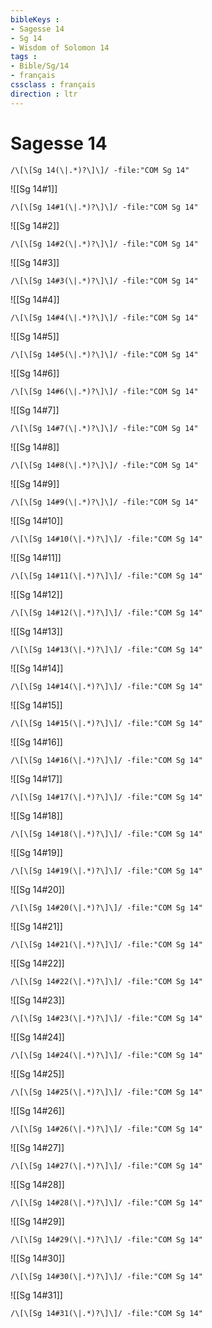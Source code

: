 ```yaml
---
bibleKeys : 
- Sagesse 14
- Sg 14
- Wisdom of Solomon 14
tags : 
- Bible/Sg/14
- français
cssclass : français
direction : ltr
---
```


# Sagesse 14

```query
/\[\[Sg 14(\|.*)?\]\]/ -file:"COM Sg 14"
```



![[Sg 14#1]]

```query
/\[\[Sg 14#1(\|.*)?\]\]/ -file:"COM Sg 14"
```

![[Sg 14#2]]

```query
/\[\[Sg 14#2(\|.*)?\]\]/ -file:"COM Sg 14"
```

![[Sg 14#3]]

```query
/\[\[Sg 14#3(\|.*)?\]\]/ -file:"COM Sg 14"
```

![[Sg 14#4]]

```query
/\[\[Sg 14#4(\|.*)?\]\]/ -file:"COM Sg 14"
```

![[Sg 14#5]]

```query
/\[\[Sg 14#5(\|.*)?\]\]/ -file:"COM Sg 14"
```

![[Sg 14#6]]

```query
/\[\[Sg 14#6(\|.*)?\]\]/ -file:"COM Sg 14"
```

![[Sg 14#7]]

```query
/\[\[Sg 14#7(\|.*)?\]\]/ -file:"COM Sg 14"
```

![[Sg 14#8]]

```query
/\[\[Sg 14#8(\|.*)?\]\]/ -file:"COM Sg 14"
```

![[Sg 14#9]]

```query
/\[\[Sg 14#9(\|.*)?\]\]/ -file:"COM Sg 14"
```

![[Sg 14#10]]

```query
/\[\[Sg 14#10(\|.*)?\]\]/ -file:"COM Sg 14"
```

![[Sg 14#11]]

```query
/\[\[Sg 14#11(\|.*)?\]\]/ -file:"COM Sg 14"
```

![[Sg 14#12]]

```query
/\[\[Sg 14#12(\|.*)?\]\]/ -file:"COM Sg 14"
```

![[Sg 14#13]]

```query
/\[\[Sg 14#13(\|.*)?\]\]/ -file:"COM Sg 14"
```

![[Sg 14#14]]

```query
/\[\[Sg 14#14(\|.*)?\]\]/ -file:"COM Sg 14"
```

![[Sg 14#15]]

```query
/\[\[Sg 14#15(\|.*)?\]\]/ -file:"COM Sg 14"
```

![[Sg 14#16]]

```query
/\[\[Sg 14#16(\|.*)?\]\]/ -file:"COM Sg 14"
```

![[Sg 14#17]]

```query
/\[\[Sg 14#17(\|.*)?\]\]/ -file:"COM Sg 14"
```

![[Sg 14#18]]

```query
/\[\[Sg 14#18(\|.*)?\]\]/ -file:"COM Sg 14"
```

![[Sg 14#19]]

```query
/\[\[Sg 14#19(\|.*)?\]\]/ -file:"COM Sg 14"
```

![[Sg 14#20]]

```query
/\[\[Sg 14#20(\|.*)?\]\]/ -file:"COM Sg 14"
```

![[Sg 14#21]]

```query
/\[\[Sg 14#21(\|.*)?\]\]/ -file:"COM Sg 14"
```

![[Sg 14#22]]

```query
/\[\[Sg 14#22(\|.*)?\]\]/ -file:"COM Sg 14"
```

![[Sg 14#23]]

```query
/\[\[Sg 14#23(\|.*)?\]\]/ -file:"COM Sg 14"
```

![[Sg 14#24]]

```query
/\[\[Sg 14#24(\|.*)?\]\]/ -file:"COM Sg 14"
```

![[Sg 14#25]]

```query
/\[\[Sg 14#25(\|.*)?\]\]/ -file:"COM Sg 14"
```

![[Sg 14#26]]

```query
/\[\[Sg 14#26(\|.*)?\]\]/ -file:"COM Sg 14"
```

![[Sg 14#27]]

```query
/\[\[Sg 14#27(\|.*)?\]\]/ -file:"COM Sg 14"
```

![[Sg 14#28]]

```query
/\[\[Sg 14#28(\|.*)?\]\]/ -file:"COM Sg 14"
```

![[Sg 14#29]]

```query
/\[\[Sg 14#29(\|.*)?\]\]/ -file:"COM Sg 14"
```

![[Sg 14#30]]

```query
/\[\[Sg 14#30(\|.*)?\]\]/ -file:"COM Sg 14"
```

![[Sg 14#31]]

```query
/\[\[Sg 14#31(\|.*)?\]\]/ -file:"COM Sg 14"
```

